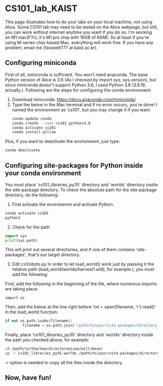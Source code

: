# CS101_lab_KAIST
This page illustrates how to do your labs on your local machine, not using Alice. Some CS101 lab may need to be tested on the Alice webpage, but still, you can work without internet anytime you want if you do so. I'm working on M1 mac(FYU, it's M1 pro chip with 16GB of RAM). So at least if you're using M-series chip-based Mac, everything will work fine. If you have any problem, email me (farawell777 at kaist.ac.kr).

## Configuring miniconda
First of all, miniconda is sufficient. You won't need anaconda.
The base Python version of Alice is 3.6 (As I checked by import sys; sys.version), but since miniconda doesn't support Python 3.6, I used Python 3.8 (3.8.19, actually.). Following are the steps for configuring the conda environment:

1. Download miniconda:
 https://docs.anaconda.com/miniconda/
2. Type the below in the Mac terminal and if no error occurs, you're done! I named the environment as 'cs101', but you may change it if you want.
   ```bash
   conda update conda
   conda create --name cs101 python=3.8
   conda activate cs101
   conda install pillow
   ```
Plus, if you want to deactivate the environment, just type:
```bash
conda deactivate
```

## Configuring site-packages for Python inside your conda environment
You must place 'cs101_libraries_py35' directory and 'worlds' directory insdie the site-package directory. To check the absolute path for the site-package directory, do the following:

1. First activate the environemnt and activate Python.
  ```bash
  conda activate cs101
  python3
  ```

2. Check for the path
```python
import sys
print(sys.path)
```
This will print out several directories, and if one of them contains 'site-packages', that's our target directory.

3. Edit cs1robots.py
In order to let load_world() work just by passing it the relative path (load_world(worlds/harvest1.wld), for example.), you must add the following:

First, add the following in the beginning of the file, where numerous imports are taking place:
```
import os
```

Then, add the below at the line right before 'txt = open(filename, 'r').read()' in the load_world function:
```python
if not os.path.isabs(filename):
        filename = os.path.join('/path/to/your/site-packages/directory', filename)
```

Finally, place 'cs101_libraries_py35' directory and 'worlds' directory inside the path you checked above, for example:

```bash
cd /path/to/the/two/directories/we/will/move/
cp -r cs101_libraries_py35 worlds /path/to/your/site-packages/directory
```

-r option is needed to copy all the files inside the directory.

## Now, have fun!
